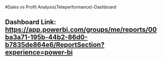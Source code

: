 #Sales vs Profit Analysis(Teleperformance)-Dashboard

## Dashboard Link: https://app.powerbi.com/groups/me/reports/00ba3a71-195b-44b2-86d0-b7835de864e6/ReportSection?experience=power-bi

